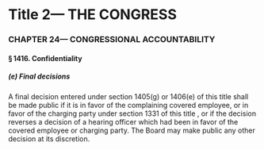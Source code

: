 
# Title 2— THE CONGRESS
### CHAPTER 24— CONGRESSIONAL ACCOUNTABILITY
#### § 1416. Confidentiality
##### (e) Final decisions

A final decision entered under section 1405(g) or 1406(e) of this title shall be made public if it is in favor of the complaining covered employee, or in favor of the charging party under section 1331 of this title , or if the decision reverses a decision of a hearing officer which had been in favor of the covered employee or charging party. The Board may make public any other decision at its discretion.
